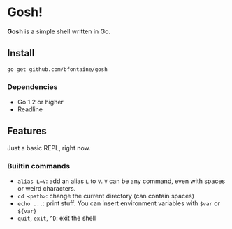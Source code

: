 # Gosh!

**Gosh** is a simple shell written in Go.

## Install

    go get github.com/bfontaine/gosh

### Dependencies

* Go 1.2 or higher
* Readline

## Features

Just a basic REPL, right now.

### Builtin commands

* `alias L=V`: add an alias `L` to `V`. `V` can be any command, even with
  spaces or weird characters.
* `cd <path>`: change the current directory (can contain spaces)
* `echo ...`: print stuff. You can insert environment variables with `$var` or
  `${var}`
* `quit`, `exit`, `^D`: exit the shell
